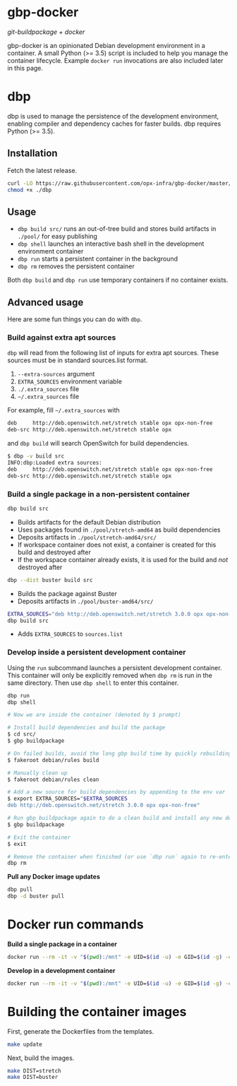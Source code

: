 # gbp-docker

*git-buildpackage + docker*

gbp-docker is an opinionated Debian development environment in a container. A small Python (>= 3.5) script is included to help you manage the container lifecycle. Example `docker run` invocations are also included later in this page.

# dbp

dbp is used to manage the persistence of the development environment, enabling compiler and dependency caches for faster builds. dbp requires Python (>= 3.5).

## Installation

Fetch the latest release.

```bash
curl -LO https://raw.githubusercontent.com/opx-infra/gbp-docker/master/dbp
chmod +x ./dbp
```

## Usage

* `dbp build src/` runs an out-of-tree build and stores build artifacts in `./pool/` for easy publishing
* `dbp shell` launches an interactive bash shell in the development environment container
* `dbp run` starts a persistent container in the background
* `dbp rm` removes the persistent container

Both `dbp build` and `dbp run` use temporary containers if no container exists.

## Advanced usage

Here are some fun things you can do with `dbp`.

### Build against extra apt sources

`dbp` will read from the following list of inputs for extra apt sources. These sources must be in standard sources.list format.

1. `--extra-sources` argument
1. `EXTRA_SOURCES` environment variable
1. `./.extra_sources` file
1. `~/.extra_sources` file

For example, fill `~/.extra_sources` with
```bash
deb     http://deb.openswitch.net/stretch stable opx opx-non-free
deb-src http://deb.openswitch.net/stretch stable opx
```
and `dbp build` will search OpenSwitch for build dependencies.

```bash
$ dbp -v build src
INFO:dbp:Loaded extra sources:
deb     http://deb.openswitch.net/stretch stable opx opx-non-free
deb-src http://deb.openswitch.net/stretch stable opx
```

### Build a single package in a non-persistent container

```bash
dbp build src
```

* Builds artifacts for the default Debian distribution
* Uses packages found in `./pool/stretch-amd64` as build dependencies
* Deposits artifacts in `./pool/stretch-amd64/src/`
* If workspace container does not exist, a container is created for this build and destroyed after
* If the workspace container already exists, it is used for the build and *not* destroyed after

```bash
dbp --dist buster build src
```

* Builds the package against Buster
* Deposits artifacts in `./pool/buster-amd64/src/`

```bash
EXTRA_SOURCES="deb http://deb.openswitch.net/stretch 3.0.0 opx opx-non-free"
dbp build src
```

* Adds `EXTRA_SOURCES` to `sources.list`

### Develop inside a persistent development container

Using the `run` subcommand launches a persistent development container. This container will only be explicitly removed when `dbp rm` is run in the same directory. Then use `dbp shell` to enter this container.

```bash
dbp run
dbp shell

# Now we are inside the container (denoted by $ prompt)

# Install build dependencies and build the package
$ cd src/
$ gbp buildpackage

# On failed builds, avoid the long gbp build time by quickly rebuilding
$ fakeroot debian/rules build

# Manually clean up
$ fakeroot debian/rules clean

# Add a new source for build dependencies by appending to the env var
$ export EXTRA_SOURCES="$EXTRA_SOURCES
deb http://deb.openswitch.net/stretch 3.0.0 opx opx-non-free"

# Run gbp buildpackage again to do a clean build and install any new dependencies
$ gbp buildpackage

# Exit the container
$ exit

# Remove the container when finished (or use `dbp run` again to re-enter the same container)
dbp rm
```

**Pull any Docker image updates**

```bash
dbp pull
dbp -d buster pull
```

# Docker run commands

**Build a single package in a container**

```bash
docker run --rm -it -v "$(pwd):/mnt" -e UID=$(id -u) -e GID=$(id -g) -e EXTRA_SOURCES opxhub/gbp:stretch build ./src/
```

**Develop in a development container**

```bash
docker run --rm -it -v "$(pwd):/mnt" -e UID=$(id -u) -e GID=$(id -g) -e EXTRA_SOURCES opxhub/gbp:stretch-dev
```

# Building the container images

First, generate the Dockerfiles from the templates.

```bash
make update
```

Next, build the images.

```bash
make DIST=stretch
make DIST=buster
```
